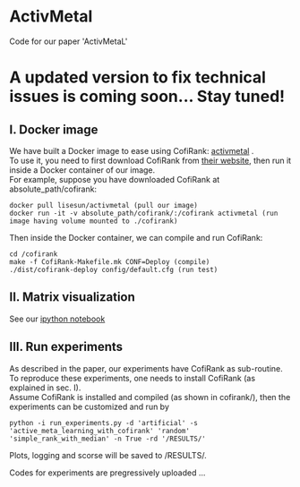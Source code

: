 # ActivMetal
Code for our paper 'ActivMetaL'

# A updated version to fix technical issues is coming soon... Stay tuned! 


## I. Docker image
We have built a Docker image to ease using CofiRank: [activmetal](https://hub.docker.com/r/lisesun/activmetal/) .          
To use it, you need to first download CofiRank from [their website](https://github.com/markusweimer/cofirank), then run it inside a Docker container of our image.        
For example, suppose you have downloaded CofiRank at absolute_path/cofirank:     
```
docker pull lisesun/activmetal (pull our image)
docker run -it -v absolute_path/cofirank/:/cofirank activmetal (run image having volume mounted to ./cofirank)
```
Then inside the Docker container, we can compile and run CofiRank:    
```
cd /cofirank 
make -f CofiRank-Makefile.mk CONF=Deploy (compile)
./dist/cofirank-deploy config/default.cfg (run test)
```

## II. Matrix visualization 
See our [ipython notebook](https://github.com/LishengSun/ActiveMetaLearn/blob/master/DEMONSTRATION/performance-matrix-visualization.ipynb)

## III. Run experiments
As described in the paper, our experiments have CofiRank as sub-routine. To reproduce these experiments, one needs to install CofiRank (as explained in sec. I).          
Assume CofiRank is installed and compiled (as shown in cofirank/), then the experiments can be customized and run by
```
python -i run_experiments.py -d 'artificial' -s 'active_meta_learning_with_cofirank' 'random' 'simple_rank_with_median' -n True -rd '/RESULTS/'
```
Plots, logging and scorse will be saved to /RESULTS/.


Codes for experiments are pregressively uploaded ...
